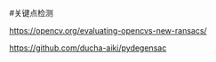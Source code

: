 #关键点检测 

https://opencv.org/evaluating-opencvs-new-ransacs/  

https://github.com/ducha-aiki/pydegensac